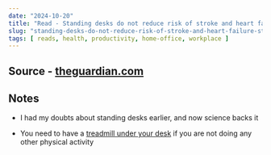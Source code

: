 ```yaml
---
date: "2024-10-20"
title: "Read - Standing desks do not reduce risk of stroke and heart failure, study suggests"
slug: "standing-desks-do-not-reduce-risk-of-stroke-and-heart-failure-study-suggests"
tags: [ reads, health, productivity, home-office, workplace ]
---
```




## Source - [theguardian.com][1]

## Notes
* I had my doubts about standing desks earlier, and now science backs it
* You need to have a [treadmill under your desk][2] if you are not doing any other physical activity



  [1]: https://www.theguardian.com/society/2024/oct/16/standing-desks-may-be-bad-for-your-health-study-suggests
  [2]: https://www.christophtrappe.com/how-to-use-a-small-under-desk-treadmill/
